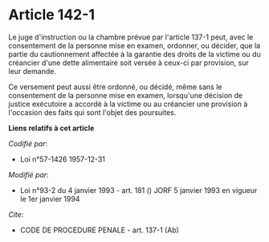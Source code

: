 # Article 142-1

Le juge d'instruction ou la chambre prévue par l'article 137-1 peut, avec le consentement de la personne mise en examen,
ordonner, ou décider, que la partie du cautionnement affectée à la garantie des droits de la victime ou du créancier d'une
dette alimentaire soit versée à ceux-ci par provision, sur leur demande.

Ce versement peut aussi être ordonné, ou décidé, même sans le consentement de la personne mise en examen, lorsqu'une décision
de justice exécutoire a accordé à la victime ou au créancier une provision à l'occasion des faits qui sont l'objet des
poursuites.

**Liens relatifs à cet article**

_Codifié par_:

  - Loi n°57-1426 1957-12-31

_Modifié par_:

  - Loi n°93-2 du 4 janvier 1993 - art. 181 () JORF 5 janvier 1993 en vigueur le 1er janvier 1994

_Cite_:

  - CODE DE PROCEDURE PENALE - art. 137-1 (Ab)
